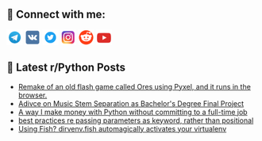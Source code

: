 ## 🔎 Connect with me:
[<img src="https://github.com/bullbesh/bullbesh/blob/main/images/Telegram.png" width="32" height="32" />](https://t.me/bullbesh)
[<img src="https://github.com/bullbesh/bullbesh/blob/main/images/VK.png" width="32" height="32" />](https://vk.com/bullbesh)
[<img src="https://github.com/bullbesh/bullbesh/blob/main/images/Twitter.png" width="32" height="32" />](https://twitter.com/bullbesh1)
[<img src="https://github.com/bullbesh/bullbesh/blob/main/images/Instagram.png" width="32" height="32" />](https://www.instagram.com/bullbesh)
[<img src="https://github.com/bullbesh/bullbesh/blob/main/images/Reddit.png" width="32" height="32" />](https://www.reddit.com/user/bullbesh)
[<img src="https://github.com/bullbesh/bullbesh/blob/main/images/YouTube.png" width="32" height="32" />](https://www.youtube.com/channel/UCtfjRs6uzgq5mfm8S06WTcg)

## 📕 Latest r/Python Posts
<!-- BLOG-POST-LIST:START -->
- [Remake of an old flash game called Ores using Pyxel, and it runs in the browser.](https://www.reddit.com/r/Python/comments/1j54j94/remake_of_an_old_flash_game_called_ores_using/)
- [Adivce on Music Stem Separation as Bachelor&#39;s Degree Final Project](https://www.reddit.com/r/Python/comments/1j54hw2/adivce_on_music_stem_separation_as_bachelors/)
- [A way I make money with Python without committing to a full-time job](https://www.reddit.com/r/Python/comments/1j5058h/a_way_i_make_money_with_python_without_committing/)
- [best practices re passing parameters as keyword, rather than positional](https://www.reddit.com/r/Python/comments/1j4wdwo/best_practices_re_passing_parameters_as_keyword/)
- [Using Fish? dirvenv.fish automagically activates your virtualenv](https://www.reddit.com/r/Python/comments/1j4omal/using_fish_dirvenvfish_automagically_activates/)
<!-- BLOG-POST-LIST:END -->
